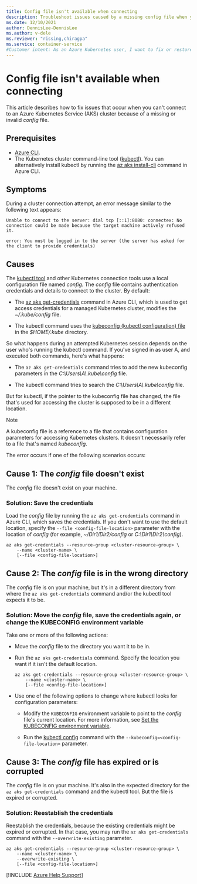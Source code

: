 ```yaml
---
title: Config file isn't available when connecting
description: Troubleshoot issues caused by a missing config file when you attempt to connect to an Azure Kubernetes Service (AKS) cluster.
ms.date: 12/10/2021
author: DennisLee-DennisLee
ms.author: v-dele
ms.reviewer: "rissing,chiragpa"
ms.service: container-service
#Customer intent: As an Azure Kubernetes user, I want to fix or restore my config file so that I can successfully connect to my AKS cluster.
---
```

# Config file isn't available when connecting

This article describes how to fix issues that occur when you can't connect to an Azure Kubernetes Service (AKS) cluster because of a missing or invalid *config* file.

## Prerequisites

- [Azure CLI](/cli/azure/install-azure-cli).
- The Kubernetes cluster command-line tool ([kubectl](https://kubernetes.io/docs/tasks/tools/)). You can alternatively install kubectl by running the [az aks install-cli](/cli/azure/aks#az-aks-install-cli) command in Azure CLI.

## Symptoms

During a cluster connection attempt, an error message similar to the following text appears:

```output
Unable to connect to the server: dial tcp [::1]:8080: connectex: No connection could be made because the target machine actively refused it. 

error: You must be logged in to the server (the server has asked for the client to provide credentials)
```

## Causes

The [kubectl tool](https://kubernetes.io/docs/reference/kubectl/overview/) and other Kubernetes connection tools use a local configuration file named *config*. The *config* file contains authentication credentials and details to connect to the cluster. By default:

- The [az aks get-credentials](/cli/azure/aks#az-aks-get-credentials) command in Azure CLI, which is used to get access credentials for a managed Kubernetes cluster, modifies the *~/.kube/config* file.

- The kubectl command uses the [kubeconfig (kubectl configuration) file](https://kubernetes.io/docs/concepts/configuration/organize-cluster-access-kubeconfig/) in the *$HOME/.kube* directory.

So what happens during an attempted Kubernetes session depends on the user who's running the kubectl command. If you've signed in as user A, and executed both commands, here's what happens:

- The `az aks get-credentials` command tries to add the new kubeconfig parameters in the *C:\\Users\\A\\.kube\\config* file.

- The kubectl command tries to search the *C:\\Users\\A\\.kube\\config* file.

But for kubectl, if the pointer to the kubeconfig file has changed, the file that's used for accessing the cluster is supposed to be in a different location.

> [!NOTE]
> A kubeconfig file is a reference to a file that contains configuration parameters for accessing Kubernetes clusters. It doesn't necessarily refer to a file that's named *kubeconfig*.

The error occurs if one of the following scenarios occurs:

## Cause 1: The *config* file doesn't exist

The *config* file doesn't exist on your machine.

### Solution: Save the credentials

Load the *config* file by running the `az aks get-credentials` command in Azure CLI, which saves the credentials. If you don't want to use the default location, specify the `--file <config-file-location>` parameter with the location of *config* (for example, *~/Dir1/Dir2/config* or *C:\\Dir1\\Dir2\\config*).

```azurecli
az aks get-credentials --resource-group <cluster-resource-group> \
    --name <cluster-name> \
    [--file <config-file-location>]
```

## Cause 2: The *config* file is in the wrong directory

The *config* file is on your machine, but it's in a different directory from where the `az aks get-credentials` command and/or the kubectl tool expects it to be.

### Solution: Move the *config* file, save the credentials again, or change the KUBECONFIG environment variable

Take one or more of the following actions:

- Move the *config* file to the directory you want it to be in.

- Run the `az aks get-credentials` command. Specify the location you want if it isn't the default location.

  ```azurecli
  az aks get-credentials --resource-group <cluster-resource-group> \
      --name <cluster-name> \
      [--file <config-file-location>]
  ```

- Use one of the following options to change where kubectl looks for configuration parameters:

  - Modify the `KUBECONFIG` environment variable to point to the *config* file's current location. For more information, see [Set the KUBECONFIG environment variable](https://kubernetes.io/docs/tasks/access-application-cluster/configure-access-multiple-clusters/#set-the-kubeconfig-environment-variable).

  - Run the [kubectl config](https://kubernetes.io/docs/reference/generated/kubectl/kubectl-commands#config) command with the `--kubeconfig=<config-file-location>` parameter.

## Cause 3: The *config* file has expired or is corrupted

The *config* file is on your machine. It's also in the expected directory for the `az aks get-credentials` command and the kubectl tool. But the file is expired or corrupted.

### Solution: Reestablish the credentials

Reestablish the credentials, because the existing credentials might be expired or corrupted. In that case, you may run the `az aks get-credentials` command with the `--overwrite-existing` parameter.

```azurecli
az aks get-credentials --resource-group <cluster-resource-group> \
    --name <cluster-name> \
    --overwrite-existing \
    [--file <config-file-location>]
```

[!INCLUDE [Azure Help Support](../../includes/azure-help-support.md)]
